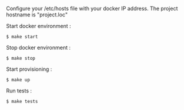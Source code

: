Configure your /etc/hosts file with your docker IP address. The project hostname is "project.loc" 

Start docker environment :
 
    $ make start

Stop docker environment :
 
    $ make stop

Start provisioning :

    $ make up

Run tests : 

    $ make tests
